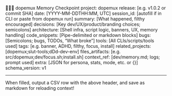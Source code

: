 💊🍑🍆 dopemux Memory Checkpoint
project: dopemux
release: [e.g. v1.0.2 or commit SHA]
date: [YYYY-MM-DDTHH:MM, UTC]
session_id: [autofill if in CLI or paste from dopemux run]
summary: [What happened, filthy encouraged]
decisions: [Key dev/UX/product/branding choices; semicolons]
architecture: [Shell infra, script logic, banners, UX, memory handling]
code_snippets: [Pipe-delimited or markdown blocks]
bugs: [Semicolons; bugs, TODOs, “What broke”]
tools: [All CLIs/scripts/tools used]
tags: [e.g. banner, ADHD, filthy, focus, install]
related_projects: [dopemux;slut-tools;dDd-dev-env]
files_artifacts: [e.g. src/dopemux;dev/focus.sh;install.sh]
context_ref: [dev/memory.md; logs; prompt used]
extra: [JSON for persona, stats, mode, etc. or {}]
schema_version: v1

---
When filled, output a CSV row with the above header, and save as markdown for reloading context!
